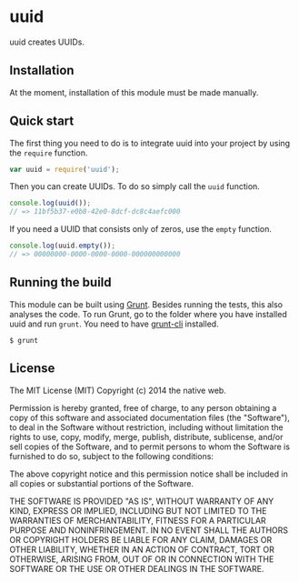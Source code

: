 # uuid

uuid creates UUIDs.

## Installation

At the moment, installation of this module must be made manually.

## Quick start

The first thing you need to do is to integrate uuid into your project by using the `require` function.

```javascript
var uuid = require('uuid');
```

Then you can create UUIDs. To do so simply call the `uuid` function.

```javascript
console.log(uuid());
// => 11bf5b37-e0b8-42e0-8dcf-dc8c4aefc000
```

If you need a UUID that consists only of zeros, use the `empty` function.

```javascript
console.log(uuid.empty());
// => 00000000-0000-0000-0000-000000000000
```

## Running the build

This module can be built using [Grunt](http://gruntjs.com/). Besides running the tests, this also analyses the code. To run Grunt, go to the folder where you have installed uuid and run `grunt`. You need to have [grunt-cli](https://github.com/gruntjs/grunt-cli) installed.

    $ grunt

## License

The MIT License (MIT)
Copyright (c) 2014 the native web.

Permission is hereby granted, free of charge, to any person obtaining a copy of this software and associated documentation files (the "Software"), to deal in the Software without restriction, including without limitation the rights to use, copy, modify, merge, publish, distribute, sublicense, and/or sell copies of the Software, and to permit persons to whom the Software is furnished to do so, subject to the following conditions:

The above copyright notice and this permission notice shall be included in all copies or substantial portions of the Software.

THE SOFTWARE IS PROVIDED "AS IS", WITHOUT WARRANTY OF ANY KIND, EXPRESS OR IMPLIED, INCLUDING BUT NOT LIMITED TO THE WARRANTIES OF MERCHANTABILITY, FITNESS FOR A PARTICULAR PURPOSE AND NONINFRINGEMENT. IN NO EVENT SHALL THE AUTHORS OR COPYRIGHT HOLDERS BE LIABLE FOR ANY CLAIM, DAMAGES OR OTHER LIABILITY, WHETHER IN AN ACTION OF CONTRACT, TORT OR OTHERWISE, ARISING FROM, OUT OF OR IN CONNECTION WITH THE SOFTWARE OR THE USE OR OTHER DEALINGS IN THE SOFTWARE.

